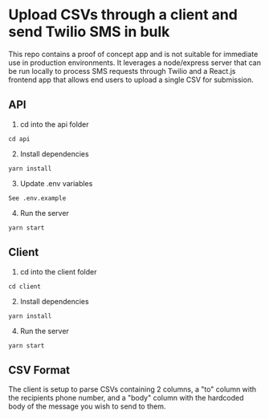 # Upload CSVs through a client and send Twilio SMS in bulk

This repo contains a proof of concept app and is not suitable for immediate use in production environments. It leverages a node/express server that can be run locally to process SMS requests through Twilio and a React.js frontend app that allows end users to upload a single CSV for submission.

## API

1. cd into the api folder

```
cd api
```

2. Install dependencies

```
yarn install
```

3. Update .env variables

```
See .env.example
```

4. Run the server

```
yarn start
```

## Client

1. cd into the client folder

```
cd client
```

2. Install dependencies

```
yarn install
```

4. Run the server

```
yarn start
```

## CSV Format

The client is setup to parse CSVs containing 2 columns, a "to" column with the recipients phone number, and a "body" column with the hardcoded body of the message you wish to send to them.

